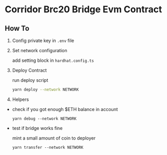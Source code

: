 # Corridor Brc20 Bridge Evm Contract

## How To

1. Config private key in `.env` file

2. Set network configuration

   add setting block in `hardhat.config.ts`

3. Deploy Contract

   run deploy script

   ```bash
   yarn deploy --network NETWORK
   ```

4. Helpers

- check if you got enough $ETH balance in account

  `yarn debug --network NETWORK`

- test if bridge works fine

  mint a small amount of coin to deployer

  `yarn transfer --network NETWORK`
